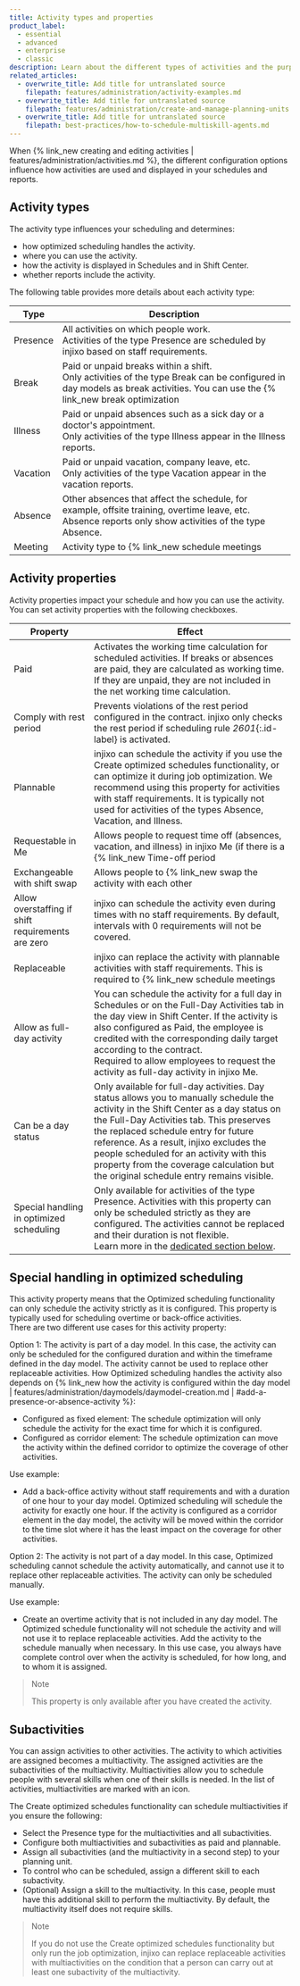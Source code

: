 ```yaml
---
title: Activity types and properties
product_label:
  - essential
  - advanced
  - enterprise
  - classic
description: Learn about the different types of activities and the purpose of each activity configuration option.
related_articles:
  - overwrite_title: Add title for untranslated source
    filepath: features/administration/activity-examples.md
  - overwrite_title: Add title for untranslated source
    filepath: features/administration/create-and-manage-planning-units.md
  - overwrite_title: Add title for untranslated source
    filepath: best-practices/how-to-schedule-multiskill-agents.md
---
```


When {% link_new creating and editing activities | features/administration/activities.md %}, the different configuration options influence how activities are used and displayed in your schedules and reports.

## Activity types

The activity type influences your scheduling and determines:
- how optimized scheduling handles the activity.
- where you can use the activity.
- how the activity is displayed in Schedules and in Shift Center.
- whether reports include the activity. <!-- illness, absences, vacation -->

The following table provides more details about each activity type:

| Type     | Description                                                                                                                                                         |
| -------- | ------------------------------------------------------------------------------------------------------------------------------------------------------------------- |
| Presence | All activities on which people work.<br>Activities of the type Presence are scheduled by injixo based on staff requirements.                                    |
| Break    | Paid or unpaid breaks within a shift.<br>Only activities of the type Break can be configured in day models as break activities. You can use the {% link_new break optimization | features/scheduling/schedules/break-optimization.md %} functionality to distribute breaks within the schedules so that you achieve optimal coverage for activities with staff requirements. |
| Illness  | Paid or unpaid absences such as a sick day or a doctor's appointment.<br>Only activities of the type Illness appear in the Illness reports.                             |
| Vacation | Paid or unpaid vacation, company leave, etc.<br> Only activities of the type Vacation appear in the vacation reports.                                                 |
| Absence  | Other absences that affect the schedule, for example, offsite training, overtime leave, etc.<br>Absence reports only show activities of the type Absence.              |
| Meeting  | Activity type to {% link_new schedule meetings | features/scheduling/meetings/meetings-overview.md %}. |

## Activity properties

Activity properties impact your schedule and how you can use the activity.
You can set activity properties with the following checkboxes.

| Property                                    | Effect                 |
| ------------------------------------------- | ------------------------------------------------------------------------------------------------------------------------------------------------------------------------------------------------------------------------------------------------------------------------------------------------------------------------------------------------------------------ |
| Paid                                        | Activates the working time calculation for scheduled activities. If breaks or absences are paid, they are calculated as working time. If they are unpaid, they are not included in the net working time calculation.                                                                                                                                       |
| Comply with rest period                     | Prevents violations of the rest period configured in the contract. injixo only checks the rest period if scheduling rule _2601_{:.id-label} is activated.   |
| Plannable                                   | injixo can schedule the activity if you use the Create optimized schedules functionality, or can optimize it during job optimization. We recommend using this property for activities with staff requirements. It is typically not used for activities of the types Absence, Vacation, and Illness.                                                                               |
| Requestable in Me                           | Allows people to request time off (absences, vacation, and illness) in injixo Me (if there is a {% link_new Time-off period | features/scheduling/time-off/time-off-periods.md %} with status Published). In shift bidding, shifts with activities of the types Presence and Break are automatically requestable. |
| Exchangeable with shift swap              | Allows people to {% link_new swap the activity with each other | features/scheduling/schedules/scheduling-periods/schedules-enable-employees-to-swap-shifts.md %} in injixo Me. For this, all activities (including breaks) included in day models must be configured as **Exchangeable with shift swap**.                                                                                                                          |
| Allow overstaffing if shift requirements are zero | injixo can schedule the activity even during times with no staff requirements. By default, intervals with 0 requirements will not be covered.                                                                                                                                                                                                                |
| Replaceable                               | injixo can replace the activity with plannable activities with staff requirements. This is required to {% link_new schedule meetings | features/scheduling/meetings/meetings-overview.md %} on this activity.                                                                                                               |
| Allow as full-day activity                | You can schedule the activity for a full day in Schedules or on the Full-Day Activities tab in the day view in Shift Center. If the activity is also configured as Paid, the employee is credited with the corresponding daily target according to the contract.<br>Required to allow employees to request the activity as full-day activity in injixo Me.   |
| Can be a day status                                | Only available for full-day activities. Day status allows you to manually schedule the activity in the Shift Center as a day status on the Full-Day Activities tab. This preserves the replaced schedule entry for future reference. As a result, injixo excludes the people scheduled for an activity with this property from the coverage calculation but the original schedule entry remains visible. |
| Special handling in optimized scheduling | Only available for activities of the type Presence. Activities with this property can only be scheduled strictly as they are configured. The activities cannot be replaced and their duration is not flexible.<br>Learn more in the [dedicated section below](#special-handling-in-optimized-scheduling). |

## Special handling in optimized scheduling

This activity property means that the Optimized scheduling functionality can only schedule the activity strictly as it is configured. This property is typically used for scheduling overtime or back-office activities.<br>
There are two different use cases for this activity property:

Option 1: The activity is part of a day model. In this case, the activity can only be scheduled for the configured duration and within the timeframe defined in the day model. The activity cannot be used to replace other replaceable activities. How Optimized scheduling handles the activity also depends on {% link_new how the activity is configured within the day model | features/administration/daymodels/daymodel-creation.md | #add-a-presence-or-absence-activity %}:
- Configured as fixed element: The schedule optimization will only schedule the activity for the exact time for which it is configured.
- Configured as corridor element: The schedule optimization can move the activity within the defined corridor to optimize the coverage of other activities.

Use example:

- Add a back-office activity without staff requirements and with a duration of one hour to your day model. Optimized scheduling will schedule the activity for exactly one hour. If the activity is configured as a corridor element in the day model, the activity will be moved within the corridor to the time slot where it has the least impact on the coverage for other activities.

Option 2: The activity is not part of a day model. In this case, Optimized scheduling cannot schedule the activity automatically, and cannot use it to replace other replaceable activities. The activity can only be scheduled manually.

Use example:

- Create an overtime activity that is not included in any day model. The Optimized schedule functionality will not schedule the activity and will not use it to replace replaceable activities. Add the activity to the schedule manually when necessary. In this use case, you always have complete control over when the activity is scheduled, for how long, and to whom it is assigned.

> Note
>
> This property is only available after you have created the activity.

## Subactivities

You can assign activities to other activities. The activity to which activities are assigned becomes a multiactivity. The assigned activities are the subactivities of the multiactivity. Multiactivities allow you to schedule people with several skills when one of their skills is needed. In the list of activities, multiactivities are marked with an <em class="multiactivity-icon"></em> icon.

The Create optimized schedules functionality can schedule multiactivities if you ensure the following:

- Select the Presence type for the multiactivities and all subactivities.
- Configure both multiactivities and subactivities as paid and plannable.
- Assign all subactivities (and the multiactivity in a second step) to your planning unit.
- To control who can be scheduled, assign a different skill to each subactivity.
- (Optional) Assign a skill to the multiactivity. In this case, people must have this additional skill to perform the multiactivity. By default, the multiactivity itself does not require skills.

> Note
>
> If you do not use the Create optimized schedules functionality but only run the job optimization, injixo can replace replaceable activities with multiactivities on the condition that a person can carry out at least one subactivity of the multiactivity.
